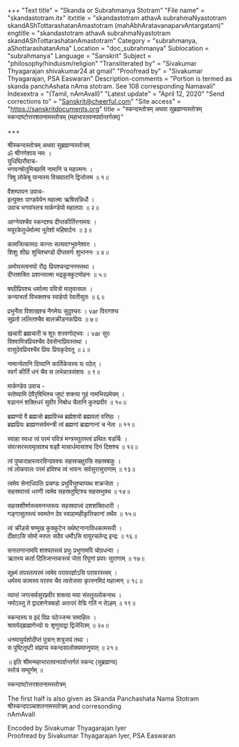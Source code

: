 +++
"Text title" = "Skanda or Subrahmanya Stotram"
"File name" = "skandastotram.itx"
itxtitle = "skandastotram athavA subrahmaNyastotram skandAShTottarashatanAmastotram (mahAbhAratavanaparvAntargatam)"
engtitle = "skandastotram athavA subrahmaNyastotram skandAShTottarashatanAmastotram"
Category = "subrahmanya, aShottarashatanAma"
Location = "doc_subrahmanya"
Sublocation = "subrahmanya"
Language = "Sanskrit"
Subject = "philosophy/hinduism/religion"
"Transliterated by" = "Sivakumar Thyagarajan shivakumar24 at gmail"
"Proofread by" = "Sivakumar Thyagarajan, PSA Easwaran"
Description-comments = "Portion is termed as skanda panchAshata nAma stotram.  See 108 corresponding Namavali"
Indexextra = "(Tamil, nAmAvalI)"
"Latest update" = "April 12, 2020"
"Send corrections to" = "Sanskrit@cheerful.com"
"Site access" = "https://sanskritdocuments.org"
title = "स्कन्दस्तोत्रम् अथवा सुब्रह्मण्यस्तोत्रम् स्कन्दाष्टोत्तरशतनामस्तोत्रम् (महाभारतवनपर्वान्तर्गतम्)"

+++
  
 श्रीस्कन्दस्तोत्रम् अथवा सुब्रह्मण्यस्तोत्रम्   
ॐ श्रीगणेशाय नमः ।  
युधिष्ठिरौवाच-  
भगवन्श्रोतुमिच्छामि नामानि च महात्मनः ।  
त्रिषु लोकेषु यान्यस्य विख्यातानि द्विजोत्तम ॥ १॥  
  
वैशम्पायन उवाच-  
इत्युक्तः पाण्डवेयेन महात्मा ऋषिसन्निधौ ।  
उवाच भगवांस्तत्र मार्कण्डेयो महातपाः ॥ २॥  
  
आग्नेयश्चैव स्कन्दश्च दीप्तकीर्तिरनामयः ।  
मयूरकेतुर्धर्मात्मा भूतेशो महिषार्दनः ॥ ३॥  
  
कामजित्कामदः कान्तः सत्यवाग्भुवनेश्वरः ।  
शिशुः शीघ्रः शुचिश्चण्डो दीप्तवर्णः शुभाननः ॥ ४॥  
  
अमोघस्त्वनघो रौद्रः प्रियश्चन्द्राननस्तथा ।  
दीप्तशक्तिः प्रशान्तात्मा भद्रकुक्कुटमोहनः ॥ ५॥  
  
षष्ठीप्रियश्च धर्मात्मा पवित्रो मातृवत्सलः ।  
कन्याभर्ता विभक्तश्च स्वाहेयो रेवतीसुतः ॥ ६॥  
  
प्रभुर्नेता विशाखश्च नैगमेयः सुदुश्चरः ।  var  विरागश्च  
सुव्रतो ललितश्चैव बालक्रीडनकप्रियः ॥ ७॥  
  
खचारी ब्रह्मचारी च शूरः शरवणोद्भवः ।  var  सुरः  
विश्वामित्रप्रियश्चैव देवसेनाप्रियस्तथा ।  
वासुदेवप्रियश्चैव प्रियः प्रियकृदेवतु ॥ ८॥  
  
नामान्येतानि दिव्यानि कार्तिकेयस्य यः पठेत् ।  
स्वर्गं कीर्तिं धनं चैव स लभेन्नात्रसंशयः ॥ ९॥  
  
मार्कण्डेय उवाच -  
स्तोष्यामि देवैरृषिभिश्च जुष्टं शक्त्या गुहं नामभिरप्रमेयम् ।  
षडाननं शक्तिधरं सुवीर निबोध चैतानि कुरुप्रवीर ॥ १०॥  
  
ब्रह्मण्यो वै ब्रह्मजो ब्रह्मविच्च ब्रह्मेशयो ब्रह्मवतां वरिष्ठः ।  
ब्रह्मप्रियः ब्राह्मणसर्वमन्त्री त्वं ब्रह्मणां ब्राह्मणानां च नेता ॥ ११॥  
  
स्वाहा स्वधा त्वं परमं पवित्रं मन्त्रस्तुतस्त्वं प्रथितः षडर्चिः ।  
संवत्सरस्त्वमृतवश्च षड्वै मासार्धमासाश्च दिनं दिशश्च ॥ १२॥  
  
त्वं पुष्कराक्षस्त्वरविन्दवक्त्रः सहस्रचक्षुरसि सहस्रबाहुः ।  
त्वं लोकपालः परमं हविश्च त्वं भावनः सर्वसुरासुराणाम् ॥ १३॥  
  
त्वमेव सेनाधिपतिः प्रचण्डः प्रभुर्विभुश्चाप्यथ शक्रजेता ।  
सहस्रपात्त्वं धरणी त्वमेव सहस्रतुष्टिश्च सहस्रभुक्च ॥ १४॥  
  
सहस्रशीर्ष्णस्त्वमनन्तरूपः सहस्रपात्त्वं दशशक्तिधारी ।  
गङ्गासुतस्त्वं स्वमतेन देव स्वाहामहीकृत्तिकानां तथैव ॥ १५॥  
  
त्वं क्रीडसे षण्मुख कुक्कुटेन यथेष्टनानाविधकामरूपी ।  
दीक्षाऽसि सोमो मरुतः सदैव धर्मोऽसि वायुरचलेन्द्र इन्द्रः ॥ १६॥  
  
सनातनानामपि शाश्वतस्त्वं प्रभुः प्रभूणामपि चोग्रधन्वा ।  
ऋतस्य कर्ता दितिजान्तकस्त्वं जेता रिपूणां प्रवरः सुराणाम् ॥ १७॥  
  
सूक्ष्मं तपस्तत्परमं त्वमेव परावरज्ञोऽसि परावरस्त्वम् ।  
धर्मस्य कामस्य परस्य चैव त्वत्तेजसा कृत्स्नमिदं महात्मन् ॥ १८॥  
  
व्याप्तं जगत्सर्वसुरप्रवीर शक्त्या मया संस्तुतलोकनाथ ।  
नमोऽस्तु ते द्वादशनेत्रबाहो अतःपरं वेद्मि गतिं न तेऽहम् ॥ १९॥  
  
स्कन्दस्य य इदं विप्रः पठेज्जन्म समाहितः ।  
श्रावयेद्ब्राह्मणेभ्यो यः शृणुयाद्वा द्विजेरितम् ॥ २०॥  
  
धनमायुर्यशोदीप्तं पुत्रान् शत्रुजयं तथा ।  
स पुष्टितुष्टी संप्राप्य स्कन्दसालोक्यमाप्नुयात् ॥ २१॥  
  
॥ इति श्रीमन्महाभारतवनपर्वान्तर्गतं स्कन्द (सुब्रह्मण्य)  
              स्तोत्रं सम्पूर्णम् ॥  
  
स्कन्दाष्टोत्तरशतनामस्तोत्रम्  
  
The first half is also given as Skanda Panchashata Nama Stotram  
श्रीस्कन्दपञ्चाशतनामस्तोत्रम् and corresonding  
nAmAvalI  
  
Encoded by Sivakumar Thyagarajan Iyer  
Proofread by Sivakumar Thyagarajan Iyer, PSA Easwaran  
  
